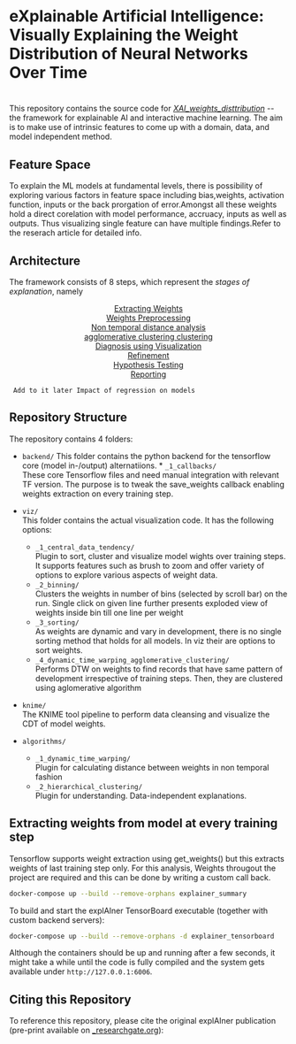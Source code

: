 # eXplainable Artificial Intelligence: Visually Explaining the Weight Distribution of Neural Networks Over Time<h1>

This repository contains the source code for [_XAI_weights_disttribution_](https://www.researchgate.net/publication/344719862_Visually_Explaining_the_Weight_Distribution_of_Neural_Networks_Over_Time) -- the framework for explainable AI and interactive machine learning.
The aim is to make use of intrinsic features to come up with a domain, data, and model independent method. 

## Feature Space
To explain the ML models at fundamental levels, there is possibility of exploring various factors in feature space including bias,weights, activation function, inputs or the back prorgation of error.Amongst all these weights hold a direct corelation with model performance, accruacy, inputs as well as outputs. Thus visualizing single feature can have multiple findings.Refer to the reserach article for detailed info.


## Architecture

The framework consists of 8 steps, which represent the _stages of explanation_, namely
<p align = "center">
  <a href = "#ExtractingWeights">Extracting Weights</a><br>
  <a href = "#Weights Preprocessing">Weights Preprocessing</a><br>
  <a href = "#DTW">Non temporal distance analysis </a><br>
  <a href = "#Clustering">agglomerative clustering clustering</a><br>
  <a href = "#viz">Diagnosis using Visualization</a><br>
  <a href = "#Refine">Refinement</a><br>
  <a href = "#Hypothesis">Hypothesis Testing</a><br>
  <a href = "#Reporting">Reporting</a><br>
</p>

``` Add to it later Impact of regression on models```



## Repository Structure

The repository contains 4 folders:

* `backend/`  <a name="ExtractingWeights"></a>
  This folder contains the python backend for the tensorflow core (model in-/output) alternatiions.
      * `_1_callbacks/`  
        These core Tensorflow files and need manual integration with relevant TF version.
        The purpose is to tweak the save_weights callback enabling weights extraction on every training step.
         

* `viz/`  
  This folder contains the actual visualization code. It has the following options:  
    * `_1_central_data_tendency/`  
      Plugin to sort, cluster and visualize model wights over training steps.
      It supports features such as brush to zoom and offer variety of options to explore various aspects of weight data.
    * `_2_binning/`  
       Clusters the weights in number of bins (selected by scroll bar) on the run.
       Single click on given line further presents exploded view of weights inside bin till one line per weight
    * `_3_sorting/`  
      As weights are dynamic and vary in development, there is no single sorting method that holds for all models. In viz their are options to sort weights.
    * `_4_dynamic_time_warping_agglomerative_clustering/`  
      Performs DTW on weights to find records that have same pattern of development irrespective of training steps. Then, they are clustered using aglomerative algorithm 

* `knime/`  
    The KNIME tool pipeline to perform data cleansing and visualize the CDT of model weights.
* `algorithms/`     
    * `_1_dynamic_time_warping/`  
      Plugin for calculating distance between weights in non temporal fashion 
    * `_2_hierarchical_clustering/`  
      Plugin for understanding. Data-independent explanations.

## Extracting weights from model at every training step

Tensorflow supports weight extraction using get_weights() but this extracts weights of last training step only.
For this analysis, Weights througout the project are required and this can be done by writing a custom call back.


```Bash
docker-compose up --build --remove-orphans explainer_summary
```

To build and start the explAIner TensorBoard executable (together with custom backend servers):

```Bash
docker-compose up --build --remove-orphans -d explainer_tensorboard
```
Although the containers should be up and running after a few seconds, it might take a while until the code is fully compiled and the system gets available under `http://127.0.0.1:6006`.

## Citing this Repository
To reference this repository, please cite the original explAIner publication (pre-print available on [_researchgate.org](https://www.researchgate.net/publication/344719862_Visually_Explaining_the_Weight_Distribution_of_Neural_Networks_Over_Time)):
